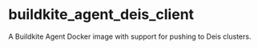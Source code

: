 # buildkite_agent_deis_client
A Buildkite Agent Docker image with support for pushing to Deis clusters.
